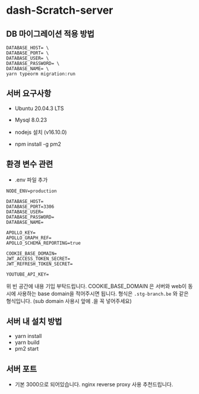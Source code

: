 # dash-Scratch-server

## DB 마이그레이션 적용 방법
```
DATABASE_HOST= \
DATABASE_PORT= \
DATABASE_USER= \
DATABASE_PASSWORD= \ 
DATABASE_NAME= \ 
yarn typeorm migration:run
```

## 서버 요구사항
- Ubuntu 20.04.3 LTS
- Mysql 8.0.23

- nodejs 설치 (v16.10.0)
- npm install -g pm2

## 환경 변수 관련
- .env 파일 추가
```
NODE_ENV=production

DATABASE_HOST=
DATABASE_PORT=3306
DATABASE_USER=
DATABASE_PASSWORD=
DATABASE_NAME=

APOLLO_KEY=
APOLLO_GRAPH_REF=
APOLLO_SCHEMA_REPORTING=true

COOKIE_BASE_DOMAIN=
JWT_ACCESS_TOKEN_SECRET=
JWT_REFRESH_TOKEN_SECRET=

YOUTUBE_API_KEY=
```

위 빈 공간에 내용 기입 부탁드립니다.
COOKIE_BASE_DOMAIN 은 서버와 web이 동시에 사용하는 base domain을 적어주시면 됩니다. 형식은 ```.stg-branch.be``` 와 같은 형식입니다. (sub domain 사용시 앞에 .을 꼭 넣어주세요)

## 서버 내 설치 방법
- yarn install
- yarn build
- pm2 start

## 서버 포트 
- 기본 3000으로 되어있습니다. nginx reverse proxy 사용 추천드립니다.
